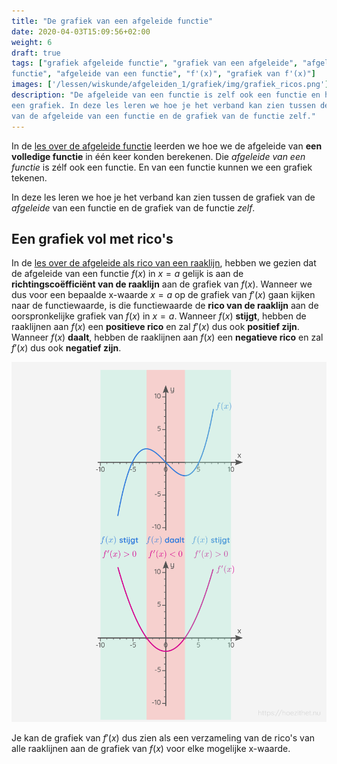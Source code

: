 ```yaml
---
title: "De grafiek van een afgeleide functie"
date: 2020-04-03T15:09:56+02:00
weight: 6
draft: true
tags: ["grafiek afgeleide functie", "grafiek van een afgeleide", "afgeleide
functie", "afgeleide van een functie", "f'(x)", "grafiek van f'(x)"]
images: ['/lessen/wiskunde/afgeleiden_1/grafiek/img/grafiek_ricos.png']
description: "De afgeleide van een functie is zelf ook een functie en heeft dus
een grafiek. In deze les leren we hoe je het verband kan zien tussen de grafiek
van de afgeleide van een functie en de grafiek van de functie zelf."
---
```


In de [les over de afgeleide functie](afgeleide_functie) leerden we hoe we
de afgeleide van **een volledige functie** in één keer konden berekenen. Die
_afgeleide van een functie_ is zélf ook een functie. En van een functie kunnen
we een grafiek tekenen.

In deze les leren we hoe je het verband kan zien tussen de grafiek van de
_afgeleide_ van een functie en de grafiek van de functie _zelf_.

## Een grafiek vol met rico's

In de [les over de afgeleide als rico van een raaklijn](rico_raaklijn),
hebben we gezien dat de afgeleide van een functie $f(x)$ in $x = a$ gelijk is
aan de **richtingscoëfficiënt van de raaklijn** aan de grafiek van $f(x)$.
Wanneer we dus voor een bepaalde x-waarde $x = a$ op de grafiek van $f'(x)$
gaan kijken naar de functiewaarde, is die functiewaarde de **rico van de
raaklijn** aan de oorspronkelijke grafiek van $f(x)$ in $x = a$. Wanneer $f(x)$
**stijgt**, hebben de raaklijnen aan $f(x)$ een **positieve rico** en zal
$f'(x)$ dus ook **positief zijn**. Wanneer $f(x)$ **daalt**, hebben de
raaklijnen aan $f(x)$ een **negatieve rico** en zal $f'(x)$ dus ook **negatief
zijn**.

![Wanneer f(x) stijgt, is f'(x) positief. Wanneer f(x) daalt, is f'(x) negatief](img/grafiek_ricos.png )

Je kan de grafiek van $f'(x)$ dus zien als een verzameling van de rico's van
alle raaklijnen aan de grafiek van $f(x)$ voor elke mogelijke x-waarde.
